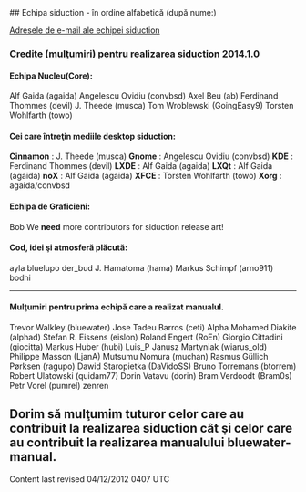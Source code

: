 <div id="main-page"></div>
<div class="divider" id="cred-team"></div>
## Echipa siduction - în ordine alfabetică (după nume:)

 [Adresele de e-mail ale echipei siduction](http://siduction.org/index.php?module=formicula&amp;cid=1) 

### Credite (mulţumiri) pentru realizarea siduction 2014.1.0

#### Echipa Nucleu(Core):

Alf Gaida (agaida)
Angelescu Ovidiu (convbsd)
Axel Beu (ab)
Ferdinand Thommes (devil)
J. Theede (musca)
Tom Wroblewski (GoingEasy9)
Torsten Wohlfarth (towo)
#### Cei care întreţin mediile desktop siduction:

 **Cinnamon** : J. Theede (musca)
 **Gnome** : Angelescu Ovidiu (convbsd)
 **KDE** : Ferdinand Thommes (devil)
 **LXDE** : Alf Gaida (agaida)
 **LXQt** : Alf Gaida (agaida)
 **noX** : Alf Gaida (agaida)
 **XFCE** : Torsten Wohlfarth (towo)
 **Xorg** : agaida/convbsd
#### Echipa de Graficieni:

Bob
We  **need**  more contributors for siduction release art!
#### Cod, idei şi atmosferă plăcută:

ayla
bluelupo
der_bud
J. Hamatoma (hama)
Markus Schimpf (arno911)
bodhi
_________________________________________________________________

#### Mulţumiri pentru prima echipă care a realizat manualul.

Trevor Walkley (bluewater)
Jose Tadeu Barros (ceti)
Alpha Mohamed Diakite (alphad)
Stefan R. Eissens (eislon)
Roland Engert (RoEn)
Giorgio Cittadini (giocitta)
Markus Huber (hubi)
Luis_P
Janusz Martyniak (wiarus_old)
Philippe Masson (LjanA)
Mutsumu Nomura (muchan)
Rasmus Güllich Pørksen (ragupo)
Dawid Staropietka (DaVidoSS)
Bruno Torremans (btorrem)
Robert Ulatowski (quidam77)
Dorin Vatavu (dorin)
Bram Verdoodt (Bram0s)
Petr Vorel (pumrel)
zenren
## Dorim să mulţumim tuturor celor care au contribuit la realizarea siduction cât şi celor care au contribuit la realizarea manualului bluewater-manual.

<div id="rev">Content last revised 04/12/2012 0407 UTC</div>
